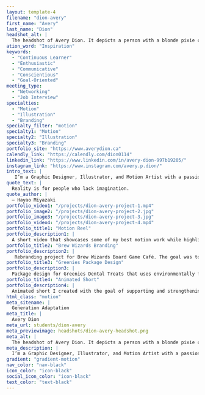 ```yaml
---
layout: template-4
filename: "dion-avery"
first_name: "Avery"
last_name: "Dion"
headshot_alt: |
  The headshot of Avery Dion. It depicts a person with a blonde pixie cut and smokey eye makeup making a neutral expression whilst looking directly at the camera.
ation_word: "Inspiration"
keywords:
  - "Continuous Learner"
  - "Enthusiastic"
  - "Communicative"
  - "Conscientious"
  - "Goal-Oriented"
meeting_type:
  - "Networking"
  - "Job Interview"
specialties:
  - "Motion"
  - "Illustration"
  - "Branding"
specialty_filter: "motion"
specialty1: "Motion"
specialty2: "Illustration"
specialty3: "Branding"
portfolio_site: "https://www.averydion.ca"
calendly_link: "https://calendly.com/dion0114"
linkedin_link: "https://www.linkedin.com/in/avery-dion-997b19205/"
instagram_link: "https://www.instagram.com/avery.p.dion/"
intro_text: |
   I’m a Graphic Designer, Illustrator, and Motion Artist with a passion for telling stories! I’m constantly learning new skills and techniques that help me create impactful experiences through story-telling.
quote_text: |
  Reality is for people who lack imagination.
quote_author: |
  – Hayao Miyazaki
portfolio_video1: "/projects/dion-avery-project-1.mp4"
portfolio_image2: "/projects/dion-avery-project-2.jpg"
portfolio_image3: "/projects/dion-avery-project-3.jpg"
portfolio_video4: "/projects/dion-avery-project-4.mp4"
portfolio_title1: "Motion Reel"
portfolio_description1: |
  A short video that showcases some of my best motion work while highlighting my animation and illustration skills.
portfolio_title2: "Brew Wizards Branding"
portfolio_description2: |
   Rebranding project for Brew Wizards Board Game Café. The goal was to create an identity that represents the feelings and beliefs that founded Brew Wizards.
portfolio_title3: "Greenies Package Design"
portfolio_description3: |
  Package design for Greenies Dental Treats that uses environmentally friendly and sustainable materials. The goal was to create a design that stands out amongst competitors while helping to reduce waste caused by previous packaging.
portfolio_title4: "Animated Short"
portfolio_description4: |
  Animated short I created with the goal of supporting and strengthening the audio through the use of powerful imagery and atmosphere.
html_class: "motion"
meta_sitename: |
  Generation Adaptation
meta_title: |
  Avery Dion
meta_url: students/dion-avery
meta_previewimage: headshots/dion-avery-headshot.png
meta_alt: |
  The headshot of Avery Dion. It depicts a person with a blonde pixie cut and smokey eye makeup making a neutral expression whilst looking directly at the camera.
meta_description: |
  I’m a Graphic Designer, Illustrator, and Motion Artist with a passion for telling stories! I’m constantly learning new skills and techniques that help me create impactful experiences through story-telling.
gradient: "gradient-motion"
nav_color: "nav-black"
icon_color: "icon-black"
social_icon_color: "icon-black"
text_color: "text-black"
---
```

